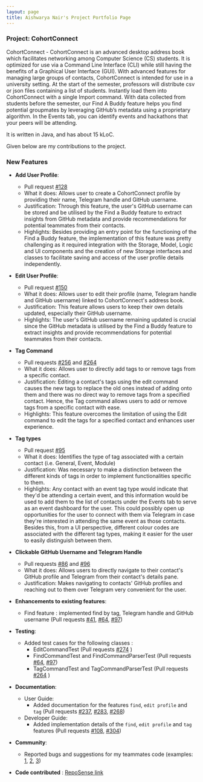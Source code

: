 ```yaml
---
layout: page
title: Aishwarya Nair's Project Portfolio Page
---
```


### Project: CohortConnect

CohortConnect - CohortConnect is an advanced desktop address book which facilitates networking among Computer Science (CS) students. It is optimized for use via a Command Line Interface (CLI) while still having the benefits of a Graphical User Interface (GUI).
With advanced features for managing large groups of contacts, CohortConnect is intended for use in a university setting. At the start of the semester, professors will distribute csv or json files containing a list of students. Instantly load them into CohortConnect with a single Import command. With data collected from students before the semester, our Find A Buddy feature helps you find potential groupmates by leveraging GitHub’s metadata using a proprietary algorithm. In the Events tab, you can identify events and hackathons that your peers will be attending.

It is written in Java, and has about 15 kLoC.

Given below are my contributions to the project.

### New Features
* **Add User Profile**:
  * Pull request [\#128](https://github.com/AY2122S1-CS2103T-T10-1/tp/pull/128)
  * What it does: Allows user to create a CohortConnect profile by providing their name, Telegram handle and GitHub username.
  * Justification: Through this feature, the user's GitHub username can be stored and be utilised by the Find a Buddy feature to extract insights from GitHub metadata and
    provide recommendations for potential teammates from their contacts.
  * Highlights: Besides providing an entry point for the functioning of the Find a Buddy feature, the implementation of this feature was pretty challenging 
  as it required integration with the Storage, Model, Logic and UI components and the creation of new Storage interfaces and classes to facilitate saving and access of the user profile details independently.


* **Edit User Profile**:
  * Pull request [\#150](https://github.com/AY2122S1-CS2103T-T10-1/tp/pull/150)
  * What it does: Allows user to edit their profile (name, Telegram handle and GitHub username) linked to CohortConnect's address book. 
  * Justification: This feature allows users to keep their own details updated, especially their GitHub username.
  * Highlights: The user's GitHub username remaining updated is crucial since the GitHub metadata is utilised by the Find a Buddy feature to extract insights and 
  provide recommendations for potential teammates from their contacts.


* **Tag Command**
  * Pull requests [\#256](https://github.com/AY2122S1-CS2103T-T10-1/tp/pull/256) and [\#264](https://github.com/AY2122S1-CS2103T-T10-1/tp/pull/264)
  * What it does: Allows user to directly add tags to or remove tags from a specific contact.
  * Justification: Editing a contact's tags using the edit command causes the new tags to replace the old ones instead of adding onto them and there was no direct way to remove tags from a specified contact.
  Hence, the Tag command allows users to  add or remove tags from a specific contact with ease.
  * Highlights: This feature overcomes the limitation of using the Edit command to edit the tags for a specified contact and enhances user experience.
  

* **Tag types** 
  * Pull request [\#95](https://github.com/AY2122S1-CS2103T-T10-1/tp/pull/95) 
  * What it does: Identifies the type of tag associated with a certain contact (i.e. General, Event, Module)
  * Justification: Was necessary to make a distinction between the different kinds of tags in order to implement functionalities specific to them.
  * Highlights: Any contact with an event tag type would indicate that they'd be attending a certain event, and this information would be used to add them to the list of contacts under the Events tab to serve 
  as an event dashboard for the user. This could possibly open up opportunities for the user to connect with them via Telegram in case they're interested in attending the same event as those contacts. 
  Besides this, from a UI perspective, different colour codes are associated with the different tag types, making it easier for the user to easily distinguish between them.


* **Clickable GitHub Username and Telegram Handle**
  * Pull requests [\#86](https://github.com/AY2122S1-CS2103T-T10-1/tp/pull/86) and [\#96](https://github.com/AY2122S1-CS2103T-T10-1/tp/pull/96)
  * What it does: Allows users to directly navigate to their contact's GitHub profile and Telegram from their contact's details pane.
  * Justification: Makes navigating to contacts' GitHub profiles and reaching out to them over Telegram very convenient for the user.
  

* **Enhancements to existing features**:
    * Find feature : implemented find by tag, Telegram handle and GitHub username (Pull requests [\#41](https://github.com/AY2122S1-CS2103T-T10-1/tp/pull/41), [\#64](https://github.com/AY2122S1-CS2103T-T10-1/tp/pull/64), [\#97](https://github.com/AY2122S1-CS2103T-T10-1/tp/pull/97))


* **Testing**:
  * Added test cases for the following classes :
    * EditCommandTest (Pull requests [\#274](https://github.com/AY2122S1-CS2103T-T10-1/tp/pull/274) )
    * FindCommandTest and FindCommandParserTest (Pull requests [\#64](https://github.com/AY2122S1-CS2103T-T10-1/tp/pull/64), [\#97](https://github.com/AY2122S1-CS2103T-T10-1/tp/pull/97))
    * TagCommandTest and TagCommandParserTest (Pull requests [\#264](https://github.com/AY2122S1-CS2103T-T10-1/tp/pull/264) )


* **Documentation**:
    * User Guide:
        * Added documentation for the features `find`, `edit profile` and `tag` (Pull requests [\#237](https://github.com/AY2122S1-CS2103T-T10-1/tp/pull/237), [\#283](https://github.com/AY2122S1-CS2103T-T10-1/tp/pull/283), [\#268](https://github.com/AY2122S1-CS2103T-T10-1/tp/pull/268))
    * Developer Guide:
        * Added implementation details of the `find`, `edit profile` and `tag` features (Pull requests [\#108](https://github.com/AY2122S1-CS2103T-T10-1/tp/pull/108), [\#304](https://github.com/AY2122S1-CS2103T-T10-1/tp/pull/304))


* **Community**:
    * Reported bugs and suggestions for my teammates code (examples: [1](https://github.com/AY2122S1-CS2103T-T10-1/tp/issues/158), [2](https://github.com/AY2122S1-CS2103T-T10-1/tp/issues/159), [3](https://github.com/AY2122S1-CS2103T-T10-1/tp/issues/286))
  

* **Code contributed** : [RepoSense link](https://nus-cs2103-ay2122s1.github.io/tp-dashboard/?search=T10&sort=groupTitle&sortWithin=title&timeframe=commit&mergegroup=&groupSelect=groupByRepos&breakdown=true&checkedFileTypes=docs~functional-code~test-code~other&since=2021-09-17&tabOpen=true&tabType=authorship&tabAuthor=aishh12&tabRepo=AY2122S1-CS2103T-T10-1%2Ftp%5Bmaster%5D&authorshipIsMergeGroup=false&authorshipFileTypes=docs~functional-code~test-code&authorshipIsBinaryFileTypeChecked=false)
    
